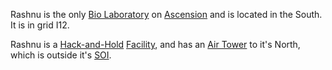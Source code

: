Rashnu is the only [Bio Laboratory](../locations/Bio_Laboratory.md) on
[Ascension](../locations/Oshur.md#Ascension) and is located in the South. It
is in grid I12.

Rashnu is a [Hack-and-Hold](../terminology/Hack-and-Hold.md)
[Facility](../locations/Facilities.md), and has an [Air
Tower](../locations/Air_tower.md) to it's North, which is outside it's
[SOI](../locations/Sphere_of_Influence.md).

<!--[Category:Facilities](Category:Facilities.md)-->
